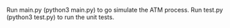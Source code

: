 Run main.py (python3 main.py) to go simulate the ATM process. 
Run test.py (python3 test.py) to run the unit tests.
